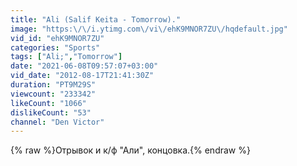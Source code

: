 ```yaml
---
title: "Ali (Salif Keita - Tomorrow)."
image: "https:\/\/i.ytimg.com\/vi\/ehK9MNOR7ZU\/hqdefault.jpg"
vid_id: "ehK9MNOR7ZU"
categories: "Sports"
tags: ["Ali;","Tomorrow"]
date: "2021-06-08T09:57:07+03:00"
vid_date: "2012-08-17T21:41:30Z"
duration: "PT9M29S"
viewcount: "233342"
likeCount: "1066"
dislikeCount: "53"
channel: "Den Victor"
---
```

{% raw %}Отрывок и к/ф &quot;Али&quot;, концовка.{% endraw %}
